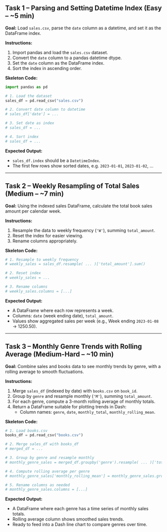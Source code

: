 ## Task 1 – Parsing and Setting Datetime Index (Easy – ~5 min)

**Goal:** Load `sales.csv`, parse the `date` column as a datetime, and set it as the DataFrame index.

**Instructions:**
1. Import pandas and load the `sales.csv` dataset.
2. Convert the `date` column to a pandas datetime dtype.
3. Set the `date` column as the DataFrame index.
4. Sort the index in ascending order.

**Skeleton Code:**
```python
import pandas as pd

# 1. Load the dataset
sales_df = pd.read_csv("sales.csv")

# 2. Convert date column to datetime
# sales_df['date'] = ...

# 3. Set date as index
# sales_df = ...

# 4. Sort index
# sales_df = ...
```

**Expected Output:**
- `sales_df.index` should be a `DatetimeIndex`.
- The first few rows show sorted dates, e.g. `2023-01-01`, `2023-01-02`, ...

---

## Task 2 – Weekly Resampling of Total Sales (Medium – ~7 min)

**Goal:** Using the indexed sales DataFrame, calculate the total book sales amount per calendar week.

**Instructions:**
1. Resample the data to weekly frequency (`'W'`), summing `total_amount`.
2. Reset the index for easier viewing.
3. Rename columns appropriately.

**Skeleton Code:**
```python
# 1. Resample to weekly frequency
# weekly_sales = sales_df.resample( ... )['total_amount'].sum()

# 2. Reset index
# weekly_sales = ...

# 3. Rename columns
# weekly_sales.columns = [...]
```

**Expected Output:**
- A DataFrame where each row represents a week.
- Columns: `date` (week ending date), `total_amount`.
- Values show aggregated sales per week (e.g., Week ending `2023-01-08` → 1250.50).

---

## Task 3 – Monthly Genre Trends with Rolling Average (Medium-Hard – ~10 min)

**Goal:** Combine sales and books data to see monthly trends by genre, with a rolling average to smooth fluctuations.

**Instructions:**
1. Merge `sales_df` (indexed by date) with `books.csv` on `book_id`.
2. Group by `genre` and resample monthly (`'M'`), summing `total_amount`.
3. For each genre, compute a 3-month rolling average of monthly totals.
4. Return a DataFrame suitable for plotting trends in Dash:
    - Column names: `genre`, `date`, `monthly_total`, `monthly_rolling_mean`.

**Skeleton Code:**
```python
# 1. Load books.csv
books_df = pd.read_csv("books.csv")

# 2. Merge sales_df with books_df
# merged_df = ...

# 3. Group by genre and resample monthly
# monthly_genre_sales = merged_df.groupby('genre').resample( ... )['total_amount'].sum().reset_index()

# 4. Compute rolling average per genre
# monthly_genre_sales['monthly_rolling_mean'] = monthly_genre_sales.groupby('genre')['total_amount'].transform( ... )

# 5. Rename columns as needed
# monthly_genre_sales.columns = [...]
```

**Expected Output:**
- A DataFrame where each genre has a time series of monthly sales totals.
- Rolling average column shows smoothed sales trends.
- Ready to feed into a Dash line chart to compare genres over time.